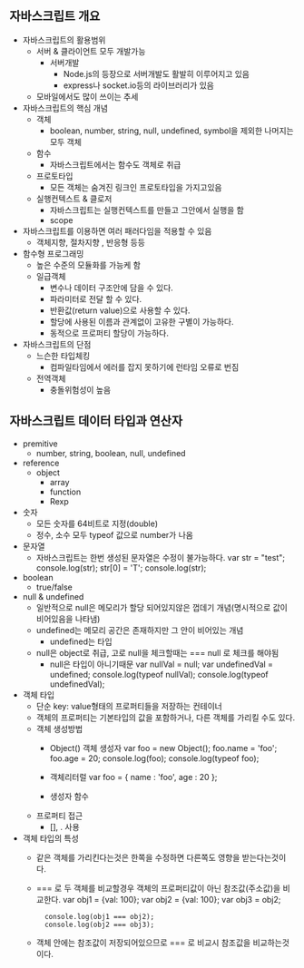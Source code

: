 ## 자바스크립트 개요
 + 자바스크립트의 활용범위
   - 서버 & 클라이언트 모두 개발가능
     - 서버개발
       - Node.js의 등장으로 서버개발도 활발히 이루어지고 있음
       - express나 socket.io등의 라이브러리가 있음
    - 모바일에서도 많이 쓰이는 추세
  + 자바스크립트의 핵심 개념
    - 객체
      - boolean, number, string, null, undefined, symbol을 제외한 나머지는 모두 객체
    - 함수
      - 자바스크립트에서는 함수도 객체로 취급
    - 프로토타입
      - 모든 객체는 숨겨진 링크인 프로토타입을 가지고있음
    - 실행컨텍스트 & 클로저
      - 자바스크립트는 실행컨텍스트를 만들고 그안에서 실행을 함
      - scope
  + 자바스크립트를 이용하면 여러 패러다임을 적용할 수 있음
    - 객체지향, 절차지향 , 반응형 등등
  + 함수형 프로그래밍
    - 높은 수준의 모듈화를 가능케 함
    - 일급객체
      -  변수나 데이터 구조안에 담을 수 있다.
      -  파라미터로 전달 할 수 있다.
      -  반환값(return value)으로 사용할 수 있다.
      -  할당에 사용된 이름과 관계없이 고유한 구별이 가능하다.
      -  동적으로 프로퍼티 할당이 가능하다.
  + 자바스크립트의 단점
    - 느슨한 타입체킹
      - 컴파일타임에서 에러를 잡지 못하기에 런타임 오류로 번짐
    - 전역객체
      - 충돌위험성이 높음

## 자바스크립트 데이터 타입과 연산자
  + premitive
    - number, string, boolean, null, undefined
  + reference
    - object
      - array
      - function
      - Rexp
  + 숫자
    - 모든 숫자를 64비트로 지정(double)
    - 정수, 소수 모두 typeof 값으로 number가 나옴
  + 문자열
    - 자바스크립트는 한번 생성된 문자열은 수정이 불가능하다.
            var str = "test";
            console.log(str);
            str[0] = 'T';
            console.log(str);
  + boolean
    - true/false
  + null & undefined
    - 일반적으로 null은 메모리가 할당 되어있지않은 껍데기 개념(명시적으로 값이 비어있음을 나타냄)
    - undefined는 메모리 공간은 존재하지만 그 안이 비어있는 개념
      - undefined는 타입
    - null은 object로 취급, 고로 null을 체크할때는 === null 로 체크를 해야됨
      - null은 타입이 아니기때문
            var nullVal = null;
            var undefinedVal = undefined;
            console.log(typeof nullVal);
            console.log(typeof undefinedVal);
  + 객체 타입
    - 단순 key: value형태의 프로퍼티들을 저장하는 컨테이너
    - 객체의 프로퍼티는 기본타입의 값을 포함하거나, 다른 객체를 가리킬 수도 있다.
    - 객체 생성방법
      - Object() 객체 생성자
              var foo = new Object();
              foo.name = 'foo';
              foo.age = 20;
              console.log(foo);
              console.log(typeof foo);

      - 객체리터럴
              var foo = {
                name : 'foo',
                age : 20
              };
      - 생성자 함수
    - 프로퍼티 접근
      - [], . 사용
  + 객체 타입의 특성
    - 같은 객체를 가리킨다는것은 한쪽을 수정하면 다른쪽도 영향을 받는다는것이다.
    - === 로 두 객체를 비교할경우 객체의 프로퍼티값이 아닌 참조값(주소값)을 비교한다.
            var obj1 = {val: 100};
            var obj2 = {val: 100};
            var obj3 = obj2;

            console.log(obj1 === obj2);
            console.log(obj2 === obj3);

    - 객체 안에는 참조값이 저장되어있으므로 === 로 비교시 참조값을 비교하는것이다.
